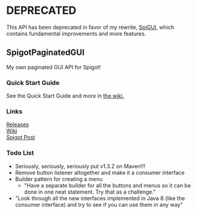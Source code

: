 # DEPRECATED
This API has been deprecated in favor of my rewrite, [SpiGUI](https://github.com/SamJakob/SpiGUI), which contains fundamental improvements and more features.


## SpigotPaginatedGUI
My own paginated GUI API for Spigot!

### Quick Start Guide
See the Quick Start Guide and more in [the wiki.](https://github.com/masterdoctor/SpigotPaginatedGUI/wiki)

### Links
[Releases](https://github.com/masterdoctor/SpigotPaginatedGUI/releases)  
[Wiki](https://github.com/masterdoctor/SpigotPaginatedGUI/wiki)  
[Spigot Post](https://www.spigotmc.org/threads/paginated-gui.277689/)

### Todo List
* Seriously, seriously, seriously put v1.3.2 on Maven!!!
* Remove button listener altogether and make it a consumer interface
* Builder pattern for creating a menu
	* "Have a separate builder for all the buttons and menus so it can be done in one neat statement. Try that as a challenge."
* "Look through all the new interfaces implemented in Java 8 (like the consumer interface) and try to see if you can use them in any way"
